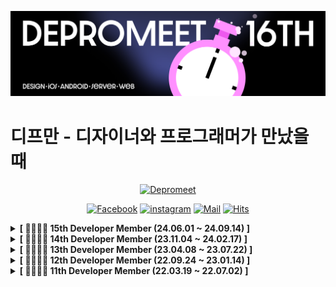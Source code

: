 ![github_banner](https://github.com/depromeet/.github/blob/master/images/depromeet-16th.png)

# 디프만 - 디자이너와 프로그래머가 만났을 때

<div align=center>

[![Depromeet](https://img.shields.io/badge/depromeet-deprommet-blue)](https://depromeet.com)

[![Facebook](https://img.shields.io/badge/facebook-1877f2?style=flat-square&logo=facebook&logoColor=white&link=https://www.facebook.com/deprommeet/)](https://www.facebook.com/depromeet)
[![instagram](https://img.shields.io/badge/instagram-E4405F?style=flat-square&logo=Instagram&logoColor=white&link=https://www.instagram.com/deprommeet/)](https://www.instagram.com/depromeet)
[![Mail](https://img.shields.io/badge/Gmail-d14836?style=flat-square&logo=Gmail&logoColor=white&link=mailto:depromeet@gmail.com)](mailto:depromeet@gmail.com)
[![Hits](https://hits.seeyoufarm.com/api/count/incr/badge.svg?url=https://github.com/depromeet)](https://hits.seeyoufarm.com)

</div>

<!-- 15기 -->

<details>
  <summary><b>[ 👨‍👩‍👦‍👦 15th Developer Member (24.06.01 ~ 24.09.14) ]</b> </summary>
  <div markdown="1">

  <details>
  <summary>🧑🏻‍💻 Organizer (Developer) 👩🏻‍💻 </summary>
  <div class="organizer">

| ![김동호](https://avatars.githubusercontent.com/u/64088250?v=4) | ![김정인](https://avatars.githubusercontent.com/u/47661695?v=4) | ![유건희](https://avatars.githubusercontent.com/u/96224311?v=4) | ![유준상](https://avatars.githubusercontent.com/u/89122773?v=4) |
| :-------------------------------------------------------------: | :-------------------------------------------------------------: | :-------------------------------------------------------------: | :-------------------------------------------------------------: |
|             [김동호](https://github.com/kdomo)              |              [김정인](https://github.com/mywnajsldkf)               |             [유건희](https://github.com/YuGeonHui)              |               [유준상](https://github.com/YOOJS1205)                |
| ![허준영](https://avatars.githubusercontent.com/u/45158550?v=4) |
|             [허준영](https://github.com/hjy0951)             |

  </div>
  </details>

  <details>
  <summary>🍎 iOS Developer 🍎</summary>
  <div class="ios-developer">

| ![김경훈](https://avatars.githubusercontent.com/u/52434820?v=4) | ![김지연](https://avatars.githubusercontent.com/u/69784492?v=4) | ![이지희](https://avatars.githubusercontent.com/u/68178395?v=4) | ![조용인](https://avatars.githubusercontent.com/u/80234027?v=4) |
| :-------------------------------------------------------------: | :-------------------------------------------------------------: | :-------------------------------------------------------------: | :-------------------------------------------------------------: |
|            [김경훈](https://github.com/kimkyunghun3)            |             [김지연](https://github.com/ji-yeon224)             |              [이지희](https://github.com/Zoe0929)               |              [조용인](https://github.com/usa4060)               |

  </div>
  </details>

  <details>
  <summary>🤖 Android Developer 🤖</summary>
  <div class="android-developer">

| ![노균욱](https://avatars.githubusercontent.com/u/76191161?v=4) | ![박민주](https://avatars.githubusercontent.com/u/76741702?v=4) | ![윤성식](https://avatars.githubusercontent.com/u/83231344?v=4) | ![조관희](https://avatars.githubusercontent.com/u/90740783?v=4) |
| :-------------------------------------------------------------: | :-------------------------------------------------------------: | :-------------------------------------------------------------: | :-------------------------------------------------------------: |
|              [노균욱](https://github.com/BENDENG1)              |             [박민주](https://github.com/minju1459)              |              [윤성식](https://github.com/SsongSik)              |             [조관희](https://github.com/Jokwanhee)              |

  </div>
  </details>

  <details>
  <summary>🖥 Web Frontend Developer 🖥</summary>
  <div class="web-frontend-developer">

| ![권은빈](https://avatars.githubusercontent.com/u/65286685?v=4) | ![김도은](https://avatars.githubusercontent.com/u/112946860?v=4) | ![김성민](https://avatars.githubusercontent.com/u/86355699?v=4) | ![김현민](https://avatars.githubusercontent.com/u/90752841?v=4) |
| :-------------------------------------------------------------: | :--------------------------------------------------------------: | :-------------------------------------------------------------: | :-------------------------------------------------------------: |
|              [권은빈](https://github.com/eunbeann)              |             [김도은](https://github.com/Doeunnkimm)              |            [김성민](https://github.com/Collection50)            |              [김현민](https://github.com/wokbjso)               |
| ![김현우](https://avatars.githubusercontent.com/u/19422885?v=4) | ![박은식](https://avatars.githubusercontent.com/u/26402298?v=4)  | ![우정균](https://avatars.githubusercontent.com/u/73513965?v=4) | ![이동훈](https://avatars.githubusercontent.com/u/37871553?v=4) |
|            [김현우](https://github.com/klmhyeonwoo)             |             [박은식](https://github.com/qkrdmstlr3)              |               [우정균](https://github.com/woo-jk)               |             [이동훈](https://github.com/donghunee)              |
| ![이민희](https://avatars.githubusercontent.com/u/91667853?v=4) | ![이세민](https://avatars.githubusercontent.com/u/89172499?v=4)  | ![이정호](https://avatars.githubusercontent.com/u/92032081?v=4) | ![장종오](https://avatars.githubusercontent.com/u/65812122?v=4) |
|            [이민희](https://github.com/leeminhee119)            |             [이세민](https://github.com/semnil5202)              |            [이정호](https://github.com/LeeJeongHooo)            |             [장종오](https://github.com/Andrevile)              |
| ![정지영](https://avatars.githubusercontent.com/u/72294509?v=4) | ![주시현](https://avatars.githubusercontent.com/u/100525337?v=4) | ![황윤](https://avatars.githubusercontent.com/u/124887974?v=4)  |
|             [정지영](https://github.com/Jungjjeong)             |              [주시현](https://github.com/sean2337)               |              [황윤](https://github.com/summermong)              |

  </div>
  </details>

  <details>
  <summary>⌨️ Server Developer ⌨️</summary>
  <div class="Server-developer">

| ![권기준](https://avatars.githubusercontent.com/u/39583312?v=4) | ![김나현](https://avatars.githubusercontent.com/u/69833665?v=4)  | ![김세정](https://avatars.githubusercontent.com/u/64718002?v=4) | ![노관옥](https://avatars.githubusercontent.com/u/61671343?v=4)  |
| :-------------------------------------------------------------: | :--------------------------------------------------------------: | :-------------------------------------------------------------: | :--------------------------------------------------------------: |
|              [권기준](https://github.com/kkjsw17)               |              [김나현](https://github.com/nahyeon99)              |             [김세정](https://github.com/clean2001)              |               [노관옥](https://github.com/kwanok)                |
| ![박민성](https://avatars.githubusercontent.com/u/52368015?v=4) | ![박세준](https://avatars.githubusercontent.com/u/74056843?v=4)  | ![박윤찬](https://avatars.githubusercontent.com/u/75676309?v=4) | ![송민규](https://avatars.githubusercontent.com/u/100754581?v=4) |
|             [박민성](https://github.com/pminsung12)             |              [박세준](https://github.com/sejoon00)               |              [박윤찬](https://github.com/dbscks97)              |               [송민규](https://github.com/mikekks)               |
| ![신민철](https://avatars.githubusercontent.com/u/48898994?v=4) | ![신은지](https://avatars.githubusercontent.com/u/38103085?v=4)  | ![양원채](https://avatars.githubusercontent.com/u/79977182?v=4) | ![엽용현](https://avatars.githubusercontent.com/u/73725736?v=4)  |
|              [신민철](https://github.com/its-sky)               |              [신은지](https://github.com/EunjiShin)              |             [양원채](https://github.com/ywonchae1)              |          [엽용현](https://github.com/raymondanythings)           |
| ![이준영](https://avatars.githubusercontent.com/u/84059402?v=4) | ![이한음](https://avatars.githubusercontent.com/u/103233513?v=4) | ![정상벽](https://avatars.githubusercontent.com/u/64072741?v=4) | ![정준원](https://avatars.githubusercontent.com/u/67488973?v=4)  |
|           [이준영](https://github.com/lee-june-young)           |              [이한음](https://github.com/LeeHanEum)              |           [정상벽](https://github.com/JeongSangByuk)            |            [정준원](https://github.com/wjdwnsdnjs13)             |
| ![차윤범](https://avatars.githubusercontent.com/u/68099546?v=4) | ![홍성주](https://avatars.githubusercontent.com/u/96187152?v=4)  |
|             [차윤범](https://github.com/char-yb)             |              [홍성주](https://github.com/penrose15)              |

  </div>
  </details>
  </div>
</details>

<!-- 14기 -->

<details>
  <summary><b>[ 👨‍👩‍👦‍👦 14th Developer Member (23.11.04 ~ 24.02.17) ]</b> </summary>
  <div markdown="1">

  <details>
  <summary>🧑🏻‍💻 Organizer (Developer) 👩🏻‍💻 </summary>
  <div class="organizer">

| ![강지영](https://avatars.githubusercontent.com/u/62633444?v=4) | ![김윤호](https://avatars.githubusercontent.com/u/71386219?v=4) | ![변수미](https://avatars.githubusercontent.com/u/49177223?v=4) | ![이서현](https://avatars.githubusercontent.com/u/54030889?v=4) |
| :-------------------------------------------------------------: | :-------------------------------------------------------------: | :-------------------------------------------------------------: | :-------------------------------------------------------------: |
|              [강지영](https://github.com/99-zziy)               |             [김윤호](https://github.com/kimyouknow)             |             [변수미](https://github.com/sumi-0011)              |            [이서현](https://github.com/BlackBean99)             |
| ![이제준](https://avatars.githubusercontent.com/u/81547780?v=4) |
|             [이제준](https://github.com/LeeJejune)              |

  </div>
  </details>

  <details>
  <summary>🍎 iOS Developer 🍎</summary>
  <div class="ios-developer">

| ![김건우](https://avatars.githubusercontent.com/u/21079970?v=4) | ![김도현](https://avatars.githubusercontent.com/u/23008224?v=4) | ![마경미](https://avatars.githubusercontent.com/u/62610032?v=4) | ![유건희](https://avatars.githubusercontent.com/u/96224311?v=4) |
| :-------------------------------------------------------------: | :-------------------------------------------------------------: | :-------------------------------------------------------------: | :-------------------------------------------------------------: |
|             [김건우](https://github.com/rlarjsdn3)              |            [김도현](https://github.com/Do-hyun-Kim)             |              [마경미](https://github.com/akrudal)               |             [유건희](https://github.com/YuGeonHui)              |

  </div>
  </details>

  <details>
  <summary>🤖 Android Developer 🤖</summary>
  <div class="android-developer">

| ![김우남](https://avatars.githubusercontent.com/u/89737271?v=4) | ![신민서](https://avatars.githubusercontent.com/u/100370200?v=4) | ![이강민](https://avatars.githubusercontent.com/u/56147398?v=4) | ![김세연](https://avatars.githubusercontent.com/u/81468180?v=4) |
| :-------------------------------------------------------------: | :--------------------------------------------------------------: | :-------------------------------------------------------------: | :-------------------------------------------------------------: |
|               [김우남](https://github.com/unam98)               |                [신민서](https://github.com/Mnseo)                |             [이강민](https://github.com/kkk5474096)             |              [김세연](https://github.com/blueme0)               |

  </div>
  </details>

  <details>
  <summary>🖥 Web Frontend Developer 🖥</summary>
  <div class="web-frontend-developer">

| ![김도은](https://avatars.githubusercontent.com/u/112946860?v=4) | ![김현우](https://avatars.githubusercontent.com/u/19422885?v=4) | ![류홍석](https://avatars.githubusercontent.com/u/34956359?v=4)  | ![손준호](https://avatars.githubusercontent.com/u/67476544?v=4) |
| :--------------------------------------------------------------: | :-------------------------------------------------------------: | :--------------------------------------------------------------: | :-------------------------------------------------------------: | -------------------------------------------------------------- |
|             [김도은](https://github.com/Doeunnkimm)              |            [김현우](https://github.com/klmhyeonwoo)             |               [류홍석](https://github.com/deepbig)               |              [손준호](https://github.com/JUNOSHON)              |
| ![신민경](https://avatars.githubusercontent.com/u/80238096?v=4)  | ![안동민](https://avatars.githubusercontent.com/u/68339352?v=4) | ![오예린](https://avatars.githubusercontent.com/u/110076475?v=4) | ![유은지](https://avatars.githubusercontent.com/u/27201591?v=4) |
|             [신민경](https://github.com/minkyung00)              |              [안동민](https://github.com/wade3420)              |              [오예린](https://github.com/YelynnOh)               |              [유은지](https://github.com/y00eunji)              |
| ![유준상](https://avatars.githubusercontent.com/u/89122773?v=4)  | ![이상조](https://avatars.githubusercontent.com/u/82137004?v=4) | ![이채민](https://avatars.githubusercontent.com/u/66225688?v=4)  | ![이현재](https://avatars.githubusercontent.com/u/71202076?v=4) | [정우병](https://avatars.githubusercontent.com/u/50283326?v=4) |
|              [유준상](https://github.com/YOOJS1205)              |              [이상조](https://github.com/sjoleee)               |              [이채민](https://github.com/Chaemin-L)              |               [이현재](https://github.com/2-NOW)                | [정우병](https://github.com/wooBottle)                         |
| ![정지영](https://avatars.githubusercontent.com/u/72294509?v=4)  | ![허준영](https://avatars.githubusercontent.com/u/45158550?v=4) |
|             [정지영](https://github.com/Jungjjeong)              |              [허준영](https://github.com/hjy0951)               |

  </div>
  </details>

  <details>
  <summary>⌨️ Server Developer ⌨️</summary>
  <div class="Server-developer">

| ![강성민](https://avatars.githubusercontent.com/u/91249216?v=4) | ![권순찬](https://avatars.githubusercontent.com/u/49567744?v=4) | ![권우석](https://avatars.githubusercontent.com/u/62459196?v=4)  | ![김동호](https://avatars.githubusercontent.com/u/64088250?v=4) |
| :-------------------------------------------------------------: | :-------------------------------------------------------------: | :--------------------------------------------------------------: | :-------------------------------------------------------------: |
|              [강성민](https://github.com/ddingmin)              |              [권순찬](https://github.com/Kwon770)               |               [권우석](https://github.com/egg528)                |               [김동호](https://github.com/kdomo)                |
| ![김정인](https://avatars.githubusercontent.com/u/47661695?v=4) | ![김훈섭](https://avatars.githubusercontent.com/u/70641477?v=4) | ![최필환](https://avatars.githubusercontent.com/u/112103038?v=4) | ![송영민](https://avatars.githubusercontent.com/u/67673493?v=4) |
|            [김정인](https://github.com/mywnajsldkf)             |             [김훈섭](https://github.com/khsrla9806)             |             [최필환](https://github.com/thisishwan2)             |              [송영민](https://github.com/cchuyong)              |
| ![안재현](https://avatars.githubusercontent.com/u/91878695?v=4) | ![유희수](https://avatars.githubusercontent.com/u/76957700?v=4) |  ![윤영](https://avatars.githubusercontent.com/u/17813930?v=4)   | ![이준영](https://avatars.githubusercontent.com/u/62425964?v=4) |
|              [안재현](https://github.com/uwoobeat)              |              [유희수](https://github.com/Ryuhyis)               |             [윤영](https://github.com/yunyoung1819)              |               [이준영](https://github.com/devxb)                |
| ![이진호](https://avatars.githubusercontent.com/u/71186266?v=4) | ![임지수](https://avatars.githubusercontent.com/u/69844138?v=4) | ![차윤범](https://avatars.githubusercontent.com/u/68099546?v=4)  | ![최동근](https://avatars.githubusercontent.com/u/96874318?v=4) |
|             [이진호](https://github.com/binary-ho)              |             [임지수](https://github.com/Ji-soo708)              |             [차윤범](https://github.com/uiurihappy)              |            [최동근](https://github.com/choidongkuen)            |
| ![한만혁](https://avatars.githubusercontent.com/u/11765448?v=4) | ![허강준](https://avatars.githubusercontent.com/u/57219160?v=4) |
|              [한만혁](https://github.com/ManHyuk)               |              [허강준](https://github.com/highjune)              |

  </div>
  </details>
  </div>
</details>

<!-- 13기 -->

<details>
  <summary><b>[ 👨‍👩‍👦‍👦 13th Developer Member (23.04.08 ~ 23.07.22) ]</b> </summary>
  <div markdown="1">

  <details>
  <summary>🧑🏻‍💻 Organizer (Developer) 👩🏻‍💻 </summary>
  <div class="organizer">

| ![Dongkyuuuu](https://avatars.githubusercontent.com/u/16554536?v=4) | ![kneeee188](https://avatars.githubusercontent.com/u/97342888?v=4) | ![ding-co](https://avatars.githubusercontent.com/u/80014673?v=4) |   ![hyesungoh](https://avatars.githubusercontent.com/u/26461307?v=4)    |
| :-----------------------------------------------------------------: | :----------------------------------------------------------------: | :--------------------------------------------------------------: | :---------------------------------------------------------------------: |
|               [김동규](https://github.com/Dongkyuuuu)               |               [김문규](https://github.com/kneeee188)               |               [김민수](https://github.com/ding-co)               |                 [오혜성](https://github.com/hyesungoh)                  |
|  ![stae1102](https://avatars.githubusercontent.com/u/83271772?v=4)  | ![eunddodi](https://avatars.githubusercontent.com/u/87167786?v=4)  |  ![ImNM](https://avatars.githubusercontent.com/u/13329304?v=4)   | ![sensecodevalue](https://avatars.githubusercontent.com/u/59507527?v=4) |
|                [이성태](https://github.com/stae1102)                |               [이은지](https://github.com/eunddodi)                |                [이찬진](https://github.com/ImNM)                 |               [정대윤](https://github.com/sensecodevalue)               |
| ![joseph704](https://avatars.githubusercontent.com/u/35060252?v=4)  |
|               [차요셉](https://github.com/joseph704)                |

  </div>
  </details>

  <details>
  <summary>🍎 iOS Developer 🍎</summary>
  <div class="ios-developer">

| ![derrickkim0109](https://avatars.githubusercontent.com/u/59466342?v=4) | ![sunny-maeng](https://avatars.githubusercontent.com/u/107384230?v=4) | ![joongkyu-park](https://avatars.githubusercontent.com/u/60916423?v=4) | ![parkhj0423](https://avatars.githubusercontent.com/u/50567986?v=4) |
| :---------------------------------------------------------------------: | :-------------------------------------------------------------------: | :--------------------------------------------------------------------: | :-----------------------------------------------------------------: |
|               [김태현](https://github.com/derrickkim0109)               |               [맹선아](https://github.com/sunny-maeng)                |               [박중규](https://github.com/joongkyu-park)               |               [박현우](https://github.com/parkhj0423)               |
|  ![mooyoung2309](https://avatars.githubusercontent.com/u/77970826?v=4)  |
|                [송영모](https://github.com/mooyoung2309)                |

  </div>
  </details>

  <details>
  <summary>🤖 Android Developer 🤖</summary>
  <div class="android-developer">

| ![yjyoon-dev](https://avatars.githubusercontent.com/u/72238126?v=4) | ![junjange](https://avatars.githubusercontent.com/u/69571848?v=4?v=4&h=250&w=250&fit=cover&maxage=7d) | ![ieeh1016](https://avatars.githubusercontent.com/u/65186857?v=4) |
| :-----------------------------------------------------------------: | :---------------------------------------------------------------------------------------------------: | :---------------------------------------------------------------: |
|               [윤여준](https://github.com/yjyoon-dev)               |                                 [조준장](https://github.com/junjange)                                 |               [현영우](https://github.com/ieeh1016)               |

  </div>
  </details>

<details>
  <summary>🖥 Web Frontend Developer 🖥</summary>
  <div class="web-frontend-developer">

|  ![99-zziy](https://images.weserv.nl/?url=https://avatars.githubusercontent.com/u/62633444?v=4?v=4&h=250&w=250&fit=cover&maxage=7d)   |  ![oyeon-kwon](https://images.weserv.nl/?url=https://avatars.githubusercontent.com/u/61301574?v=4?v=4&h=250&w=250&fit=cover&maxage=7d)  |  ![svk5496](https://images.weserv.nl/?url=https://avatars.githubusercontent.com/u/54943533?v=4?v=4&h=250&w=250&fit=cover&maxage=7d)  | ![kimyouknow](https://images.weserv.nl/?url=https://avatars.githubusercontent.com/u/71386219?v=4?v=4&h=250&w=250&fit=cover&maxage=7d) |
| :-----------------------------------------------------------------------------------------------------------------------------------: | :-------------------------------------------------------------------------------------------------------------------------------------: | :----------------------------------------------------------------------------------------------------------------------------------: | :-----------------------------------------------------------------------------------------------------------------------------------: |
|                                                 [강지영](https://github.com/99-zziy)                                                  |                                                 [권오연](https://github.com/oyeon-kwon)                                                 |                                                 [김성호](https://github.com/svk5496)                                                 |                                                [김윤호](https://github.com/kimyouknow)                                                |
| ![Na-hyunwoo](https://images.weserv.nl/?url=https://avatars.githubusercontent.com/u/22545843?v=4?v=4&h=250&w=250&fit=cover&maxage=7d) | ![hyehyeonmoon](https://images.weserv.nl/?url=https://avatars.githubusercontent.com/u/55529617?v=4?v=4&h=250&w=250&fit=cover&maxage=7d) | ![sangbooom](https://images.weserv.nl/?url=https://avatars.githubusercontent.com/u/43921054?v=4?v=4&h=250&w=250&fit=cover&maxage=7d) | ![harseille](https://images.weserv.nl/?url=https://avatars.githubusercontent.com/u/85827017?v=4?v=4&h=250&w=250&fit=cover&maxage=7d)  |
|                                                [나현우](https://github.com/Na-hyunwoo)                                                |                                                [문혜현](https://github.com/hyehyeonmoon)                                                |                                                [박상범](https://github.com/sangbooom)                                                |                                                [박준하](https://github.com/harseille)                                                 |
| ![sumi-0011](https://images.weserv.nl/?url=https://avatars.githubusercontent.com/u/49177223?v=4?v=4&h=250&w=250&fit=cover&maxage=7d)  |  ![minkyung00](https://images.weserv.nl/?url=https://avatars.githubusercontent.com/u/80238096?v=4?v=4&h=250&w=250&fit=cover&maxage=7d)  | ![Jay-WKJun](https://images.weserv.nl/?url=https://avatars.githubusercontent.com/u/40374023?v=4?v=4&h=250&w=250&fit=cover&maxage=7d) |   ![WooWan](https://images.weserv.nl/?url=https://avatars.githubusercontent.com/u/47740690?v=4?v=4&h=250&w=250&fit=cover&maxage=7d)   |
|                                                [변수미](https://github.com/sumi-0011)                                                 |                                                 [신민경](https://github.com/minkyung00)                                                 |                                                [우경준](https://github.com/Jay-WKJun)                                                |                                                  [우창완](https://github.com/WooWan)                                                  |
|  ![highjoon](https://images.weserv.nl/?url=https://avatars.githubusercontent.com/u/63948484?v=4?v=4&h=250&w=250&fit=cover&maxage=7d)  |   ![darae07](https://images.weserv.nl/?url=https://avatars.githubusercontent.com/u/61297852?v=4?v=4&h=250&w=250&fit=cover&maxage=7d)    |  ![sjoleee](https://images.weserv.nl/?url=https://avatars.githubusercontent.com/u/82137004?v=4?v=4&h=250&w=250&fit=cover&maxage=7d)  |  ![SINHOLEE](https://images.weserv.nl/?url=https://avatars.githubusercontent.com/u/52685524?v=4?v=4&h=250&w=250&fit=cover&maxage=7d)  |
|                                                 [윤상준](https://github.com/highjoon)                                                 |                                                  [이다래](https://github.com/darae07)                                                   |                                                 [이상조](https://github.com/sjoleee)                                                 |                                                 [이신호](https://github.com/SINHOLEE)                                                 |
|   ![seonjl](https://images.weserv.nl/?url=https://avatars.githubusercontent.com/u/79953344?v=4?v=4&h=250&w=250&fit=cover&maxage=7d)   |    ![iyu88](https://images.weserv.nl/?url=https://avatars.githubusercontent.com/u/31645195?v=4?v=4&h=250&w=250&fit=cover&maxage=7d)     |                                                                                                                                      |                                                                                                                                       |
|                                                  [이진선](https://github.com/seonjl)                                                  |                                                   [이현빈](https://github.com/iyu88)                                                    |                                                                                                                                      |                                                                                                                                       |

  </div>
  </details>

  <details>
  <summary>⌨️ Server Developer ⌨️</summary>
  <div class="Server-developer">

| ![likelasttime](https://avatars.githubusercontent.com/u/46569105?v=4) |   ![semi-cloud](https://avatars.githubusercontent.com/u/71436576?v=4)   |   ![Gyuchool](https://avatars.githubusercontent.com/u/60054318?v=4)   | ![PracticeEveryday](https://avatars.githubusercontent.com/u/97580759?v=4) |
| :-------------------------------------------------------------------: | :---------------------------------------------------------------------: | :-------------------------------------------------------------------: | :-----------------------------------------------------------------------: |
|               [강민정](https://github.com/likelasttime)               |                 [강세미](https://github.com/semi-cloud)                 |                 [김규철](https://github.com/Gyuchool)                 |               [김동현](https://github.com/PracticeEveryday)               |
|    ![kdomo](https://avatars.githubusercontent.com/u/64088250?v=4)     |   ![sanbonai06](https://avatars.githubusercontent.com/u/59060780?v=4)   |  ![kimchowon](https://avatars.githubusercontent.com/u/52793122?v=4)   |      ![gunh0](https://avatars.githubusercontent.com/u/41619898?v=4)       |
|                  [김동호](https://github.com/kdomo)                   |                 [김민준](https://github.com/sanbonai06)                 |                [김초원](https://github.com/kimchowon)                 |                    [박건호](https://github.com/gunh0)                     |
| ![ParkJungYoon](https://avatars.githubusercontent.com/u/97580782?v=4) |   ![parkje0927](https://avatars.githubusercontent.com/u/59729616?v=4)   |  ![siyeonSon](https://avatars.githubusercontent.com/u/87802191?v=4)   |  ![Sim-mi-gyeong](https://avatars.githubusercontent.com/u/80315847?v=4)   |
|               [박정윤](https://github.com/ParkJungYoon)               |                 [박정현](https://github.com/parkje0927)                 |                [손시연](https://github.com/siyeonSon)                 |                [심미경](https://github.com/Sim-mi-gyeong)                 |
|   ![dkswnkk](https://avatars.githubusercontent.com/u/74492426?v=4)    |    ![dojinyou](https://avatars.githubusercontent.com/u/61923768?v=4)    | ![yunyoung1819](https://avatars.githubusercontent.com/u/17813930?v=4) |   ![BlackBean99](https://avatars.githubusercontent.com/u/54030889?v=4)    |
|                 [안주형](https://github.com/dkswnkk)                  |                  [유도진](https://github.com/dojinyou)                  |                [윤영](https://github.com/yunyoung1819)                |                 [이서현](https://github.com/BlackBean99)                  |
| ![ssssujini99](https://avatars.githubusercontent.com/u/71487608?v=4)  | ![soochangoforit](https://avatars.githubusercontent.com/u/91618389?v=4) |  ![LeeJejune](https://avatars.githubusercontent.com/u/81547780?v=4)   |      ![devxb](https://avatars.githubusercontent.com/u/62425964?v=4)       |
|               [이수진](https://github.com/ssssujini99)                |               [이수찬](https://github.com/soochangoforit)               |                [이제준](https://github.com/LeeJejune)                 |                    [이준영](https://github.com/devxb)                     |
|    ![jjddhh](https://avatars.githubusercontent.com/u/92728780?v=4)    |   ![JangDaljin](https://avatars.githubusercontent.com/u/45301224?v=4)   | ![seonghun-dev](https://avatars.githubusercontent.com/u/80201773?v=4) |
|                  [장동호](https://github.com/jjddhh)                  |                 [장원진](https://github.com/JangDaljin)                 |               [정성훈](https://github.com/seonghun-dev)               |

  </div>
  </details>
  </div>
</details>

<!-- 12기 -->

<details>
  <summary><b>[ 👨‍👩‍👦‍👦 12th Developer Member (22.09.24 ~ 23.01.14) ]</b> </summary>
  <div markdown="1">

  <details>
  <summary>🧑🏻‍💻 Organizer (Developer) 👩🏻‍💻 </summary>
  <div class="organizer">

| ![DongGeon0908](https://avatars.githubusercontent.com/u/50691225?v=4) |    ![minsoozz](https://avatars.githubusercontent.com/u/52095945?v=4)    | ![hyesungoh](https://avatars.githubusercontent.com/u/26461307?v=4) | ![yunyoung1819](https://avatars.githubusercontent.com/u/17813930?v=4) |
| :-------------------------------------------------------------------: | :---------------------------------------------------------------------: | :----------------------------------------------------------------: | :-------------------------------------------------------------------: |
|               [김동건](https://github.com/DongGeon0908)               |                  [김민수](https://github.com/minsoozz)                  |               [오혜성](https://github.com/hyesungoh)               |                [윤영](https://github.com/yunyoung1819)                |
| ![SeongYongLee](https://avatars.githubusercontent.com/u/43922311?v=4) | ![sensecodevalue](https://avatars.githubusercontent.com/u/59507527?v=4) |                                                                    |                                                                       |
|               [이성용](https://github.com/SeongYongLee)               |               [정대윤](https://github.com/sensecodevalue)               |                                                                    |                                                                       |

  </div>
  </details>

  <details>
  <summary>🍎 iOS Developer 🍎</summary>
  <div class="ios-developer">

| ![keeplo](https://avatars.githubusercontent.com/u/24707229?v=4) | ![kipsong133](https://avatars.githubusercontent.com/u/65879950?v=4) | ![sustainable-git](https://avatars.githubusercontent.com/u/81242125?v=4) | ![joseph704](https://avatars.githubusercontent.com/u/35060252?v=4) |
| :-------------------------------------------------------------: | :-----------------------------------------------------------------: | :----------------------------------------------------------------------: | :----------------------------------------------------------------: |
|               [김용우](https://github.com/keeplo)               |               [김우성](https://github.com/kipsong133)               |               [신재웅](https://github.com/sustainable-git)               |               [차요셉](https://github.com/joseph704)               |

  </div>
  </details>

  <details>
  <summary>🤖 Android Developer 🤖</summary>
  <div class="android-developer">

| ![juhwankim-dev](https://images.weserv.nl/?url=https://avatars.githubusercontent.com/u/76620764?v=4?&h=250&w=250&fit=cover&maxage=7d) |   ![sdu07024](https://images.weserv.nl/?url=https://avatars.githubusercontent.com/u/68214704?v=4?v=4&h=250&w=250&fit=cover&maxage=7d)    | ![leeyjwinter](https://images.weserv.nl/?url=https://avatars.githubusercontent.com/u/86416273?v=4?v=4&h=250&w=250&fit=cover&maxage=7d) | ![junhaesung](https://images.weserv.nl/?url=https://avatars.githubusercontent.com/u/4813025?v=4?v=4&h=250&w=250&fit=cover&maxage=7d) |
| :-----------------------------------------------------------------------------------------------------------------------------------: | :--------------------------------------------------------------------------------------------------------------------------------------: | :------------------------------------------------------------------------------------------------------------------------------------: | :----------------------------------------------------------------------------------------------------------------------------------: |
|                                              [김주환](https://github.com/juhwankim-dev)                                               |                                                  [김혜인](https://github.com/sdu07024)                                                   |                                                [이영준](https://github.com/leeyjwinter)                                                |                                               [전해성](https://github.com/junhaesung)                                                |
|  ![junjange](https://images.weserv.nl/?url=https://avatars.githubusercontent.com/u/69571848?v=4?v=4&h=250&w=250&fit=cover&maxage=7d)  | ![hyunjung-choi](https://images.weserv.nl/?url=https://avatars.githubusercontent.com/u/69616347?v=4?v=4&h=250&w=250&fit=cover&maxage=7d) | ![Gyuil-Hwnag](https://images.weserv.nl/?url=https://avatars.githubusercontent.com/u/84956038?v=4?v=4&h=250&w=250&fit=cover&maxage=7d) |                                                                                                                                      |
|                                                 [조준장](https://github.com/junjange)                                                 |                                                [최현정](https://github.com/hyunjung-choi)                                                |                                                [황규일](https://github.com/Gyuil-Hwnag)                                                |                                                                                                                                      |

  </div>
  </details>

  <details>
  <summary>🖥 Web Frontend Developer 🖥</summary>
  <div class="web-frontend-developer">

|  ![lineGu](https://images.weserv.nl/?url=https://avatars.githubusercontent.com/u/69349293?v=4?v=4&h=250&w=250&fit=cover&maxage=7d)   |   ![kooku0](https://images.weserv.nl/?url=https://avatars.githubusercontent.com/u/32628358?v=4?v=4&h=250&w=250&fit=cover&maxage=7d)   | ![KimGaeun0806](https://images.weserv.nl/?url=https://avatars.githubusercontent.com/u/80266418?v=4?v=4&h=250&w=250&fit=cover&maxage=7d)  | ![Dongkyuuuu](https://images.weserv.nl/?url=https://avatars.githubusercontent.com/u/16554536?v=4?v=4&h=250&w=250&fit=cover&maxage=7d)  |
| :----------------------------------------------------------------------------------------------------------------------------------: | :-----------------------------------------------------------------------------------------------------------------------------------: | :--------------------------------------------------------------------------------------------------------------------------------------: | :------------------------------------------------------------------------------------------------------------------------------------: |
|                                                 [강현구](https://github.com/lineGu)                                                  |                                                  [구민규](https://github.com/kooku0)                                                  |                                                [김가은](https://github.com/KimGaeun0806)                                                 |                                                [김동규](https://github.com/Dongkyuuuu)                                                 |
|  ![ding-co](https://images.weserv.nl/?url=https://avatars.githubusercontent.com/u/80014673?v=4?v=4&h=250&w=250&fit=cover&maxage=7d)  |  ![chaaerim](https://images.weserv.nl/?url=https://avatars.githubusercontent.com/u/89721027?v=4?v=4&h=250&w=250&fit=cover&maxage=7d)  |   ![kimhn0605](https://images.weserv.nl/?url=https://avatars.githubusercontent.com/u/77706631?v=4?v=4&h=250&w=250&fit=cover&maxage=7d)   | ![hansol-FE](https://images.weserv.nl/?url=https://avatars.githubusercontent.com/u/102743902?v=4?v=4&h=250&w=250&fit=cover&maxage=7d)  |
|                                                 [김민수](https://github.com/ding-co)                                                 |                                                 [김채림](https://github.com/chaaerim)                                                 |                                                  [김해나](https://github.com/kimhn0605)                                                  |                                                 [박한솔](https://github.com/hansol-FE)                                                 |
| ![dengoyoon](https://images.weserv.nl/?url=https://avatars.githubusercontent.com/u/47452547?v=4?v=4&h=250&w=250&fit=cover&maxage=7d) | ![doyoonear](https://images.weserv.nl/?url=https://avatars.githubusercontent.com/u/46391618?v=4?v=4&h=250&w=250&fit=cover&maxage=7d)  |    ![L2HYUNN](https://images.weserv.nl/?url=https://avatars.githubusercontent.com/u/79739512?v=4?v=4&h=250&w=250&fit=cover&maxage=7d)    | ![morethanmin](https://images.weserv.nl/?url=https://avatars.githubusercontent.com/u/72514247?v=4?v=4&h=250&w=250&fit=cover&maxage=7d) |
|                                                [윤두현](https://github.com/dengoyoon)                                                |                                                [이도윤](https://github.com/doyoonear)                                                 |                                                   [이동현](https://github.com/L2HYUNN)                                                   |                                                [이상민](https://github.com/morethanmin)                                                |
| ![eunddodi](https://images.weserv.nl/?url=https://avatars.githubusercontent.com/u/87167786?v=4?v=4&h=250&w=250&fit=cover&maxage=7d)  | ![wonjin-dev](https://images.weserv.nl/?url=https://avatars.githubusercontent.com/u/82315118?v=4?v=4&h=250&w=250&fit=cover&maxage=7d) | ![sebastianrcnt](https://images.weserv.nl/?url=https://avatars.githubusercontent.com/u/42387219?v=4?v=4&h=250&w=250&fit=cover&maxage=7d) |   ![minsgy](https://images.weserv.nl/?url=https://avatars.githubusercontent.com/u/60251579?v=4?v=4&h=250&w=250&fit=cover&maxage=7d)    |
|                                                [이은지](https://github.com/eunddodi)                                                 |                                                [장원진](https://github.com/wonjin-dev)                                                |                                                [정시원](https://github.com/sebastianrcnt)                                                |                                                  [최민석](https://github.com/minsgy)                                                   |
|  ![numeru](https://images.weserv.nl/?url=https://avatars.githubusercontent.com/u/68256639?v=4?v=4&h=250&w=250&fit=cover&maxage=7d)   | ![hwangyena](https://images.weserv.nl/?url=https://avatars.githubusercontent.com/u/70925962?v=4?v=4&h=250&w=250&fit=cover&maxage=7d)  |                                                                                                                                          |                                                                                                                                        |
|                                                 [최영광](https://github.com/numeru)                                                  |                                                [황예나](https://github.com/hwangyena)                                                 |                                                                                                                                          |                                                                                                                                        |

  </div>
  </details>

  <details>
  <summary>⌨️ Server Developer ⌨️</summary>
  <div class="Server-developer">

|   ![Yaminyam](https://images.weserv.nl/?url=https://avatars.githubusercontent.com/u/31057849?v=4?v=4&h=250&w=250&fit=cover&maxage=7d)   |  ![Kneeee188](https://images.weserv.nl/?url=https://avatars.githubusercontent.com/u/97342888?v=4?v=4&h=250&w=250&fit=cover&maxage=7d)  |     ![cmg1411](https://images.weserv.nl/?url=https://avatars.githubusercontent.com/u/57589937?v=4?v=4&h=250&w=250&fit=cover&maxage=7d)     |  ![SieunKiim](https://images.weserv.nl/?url=https://avatars.githubusercontent.com/u/39111133?v=4?v=4&h=250&w=250&fit=cover&maxage=7d)   |
| :-------------------------------------------------------------------------------------------------------------------------------------: | :------------------------------------------------------------------------------------------------------------------------------------: | :----------------------------------------------------------------------------------------------------------------------------------------: | :-------------------------------------------------------------------------------------------------------------------------------------: |
|                                                  [강시온](https://github.com/Yaminyam)                                                  |                                                 [김문규](https://github.com/Kneeee188)                                                 |                                                    [김민걸](https://github.com/cmg1411)                                                    |                                                 [김시은](https://github.com/SieunKiim)                                                  |
|   ![KJH-Sun](https://images.weserv.nl/?url=https://avatars.githubusercontent.com/u/64529208?v=4?v=4&h=250&w=250&fit=cover&maxage=7d)    | ![south-daria](https://images.weserv.nl/?url=https://avatars.githubusercontent.com/u/69445946?v=4?v=4&h=250&w=250&fit=cover&maxage=7d) |  ![suchanmyoung](https://images.weserv.nl/?url=https://avatars.githubusercontent.com/u/87016418?v=4?v=4&h=250&w=250&fit=cover&maxage=7d)   |   ![mybloom](https://images.weserv.nl/?url=https://avatars.githubusercontent.com/u/55780251?v=4?v=4&h=250&w=250&fit=cover&maxage=7d)    |
|                                                  [김주현](https://github.com/KJH-Sun)                                                   |                                                [남정윤](https://github.com/south-daria)                                                |                                                 [명수찬](https://github.com/suchanmyoung)                                                  |                                                  [배정은](https://github.com/mybloom)                                                   |
|   ![sa46lll](https://images.weserv.nl/?url=https://avatars.githubusercontent.com/u/62706048?v=4?v=4&h=250&w=250&fit=cover&maxage=7d)    |  ![seovalue](https://images.weserv.nl/?url=https://avatars.githubusercontent.com/u/48412963?v=4?v=4&h=250&w=250&fit=cover&maxage=7d)   |   ![be-student](https://images.weserv.nl/?url=https://avatars.githubusercontent.com/u/80899085?v=4?v=4&h=250&w=250&fit=cover&maxage=7d)    |   ![Ryuhyis](https://images.weserv.nl/?url=https://avatars.githubusercontent.com/u/76957700?v=4?v=4&h=250&w=250&fit=cover&maxage=7d)    |
|                                                  [서명현](https://github.com/sa46lll)                                                   |                                                 [서민정](https://github.com/seovalue)                                                  |                                                  [송은우](https://github.com/be-student)                                                   |                                                  [유희수](https://github.com/Ryuhyis)                                                   |
| ![leeseojune53](https://images.weserv.nl/?url=https://avatars.githubusercontent.com/u/61784568?v=4?v=4&h=250&w=250&fit=cover&maxage=7d) |  ![stae1102](https://images.weserv.nl/?url=https://avatars.githubusercontent.com/u/83271772?v=4?v=4&h=250&w=250&fit=cover&maxage=7d)   |      ![yeonx](https://images.weserv.nl/?url=https://avatars.githubusercontent.com/u/71878202?v=4?v=4&h=250&w=250&fit=cover&maxage=7d)      |  ![LeeJejune](https://images.weserv.nl/?url=https://avatars.githubusercontent.com/u/81547780?v=4?v=4&h=250&w=250&fit=cover&maxage=7d)   |
|                                                [이서준](https://github.com/leeseojune53)                                                |                                                 [이성태](https://github.com/stae1102)                                                  |                                                     [이연희](https://github.com/yeonx)                                                     |                                                 [이제준](https://github.com/LeeJejune)                                                  |
|     ![ImNM](https://images.weserv.nl/?url=https://avatars.githubusercontent.com/u/13329304?v=4?v=4&h=250&w=250&fit=cover&maxage=7d)     |   ![gojung](https://images.weserv.nl/?url=https://avatars.githubusercontent.com/u/45715824?v=4?v=4&h=250&w=250&fit=cover&maxage=7d)    |  ![seonghun-dev](https://images.weserv.nl/?url=https://avatars.githubusercontent.com/u/80201773?v=4?v=4&h=250&w=250&fit=cover&maxage=7d)   | ![sungmin69355](https://images.weserv.nl/?url=https://avatars.githubusercontent.com/u/19837507?v=4?v=4&h=250&w=250&fit=cover&maxage=7d) |
|                                                    [이찬진](https://github.com/ImNM)                                                    |                                                  [정구아](https://github.com/gojung)                                                   |                                                 [정성훈](https://github.com/seonghun-dev)                                                  |                                                [조성민](https://github.com/sungmin69355)                                                |
| ![wooyounggggg](https://images.weserv.nl/?url=https://avatars.githubusercontent.com/u/19742896?v=4?v=4&h=250&w=250&fit=cover&maxage=7d) |  ![saint6839](https://images.weserv.nl/?url=https://avatars.githubusercontent.com/u/78407939?v=4?v=4&h=250&w=250&fit=cover&maxage=7d)  | ![choiyoungkwon12](https://images.weserv.nl/?url=https://avatars.githubusercontent.com/u/47075043?v=4?v=4&h=250&w=250&fit=cover&maxage=7d) |   ![hocaron](https://images.weserv.nl/?url=https://avatars.githubusercontent.com/u/66551410?v=4?v=4&h=250&w=250&fit=cover&maxage=7d)    |
|                                                [지우영](https://github.com/wooyounggggg)                                                |                                                 [채상엽](https://github.com/saint6839)                                                 |                                                [최영권](https://github.com/choiyoungkwon12)                                                |                                                  [호선우](https://github.com/hocaron)                                                   |

  </div>
  </details>
  </div>
</details>

<!-- 11기 -->

<details>
  <summary><b>[ 👨‍👩‍👦‍👦 11th Developer Member (22.03.19 ~ 22.07.02) ]</b> </summary>
  <div markdown="1">

  <details>
  <summary>🧑🏻‍💻 Organizer (Developer) 👩🏻‍💻 </summary>
  <div class="organizer">

| ![devsungmin](https://images.weserv.nl/?url=https://avatars.githubusercontent.com/u/37958836?v=4&h=250&w=250&fit=cover&mask=circle&maxage=7d) | ![hy57in](https://images.weserv.nl/?url=https://avatars.githubusercontent.com/u/60775453?v=4"?v=4&h=250&w=250&fit=cover&mask=circle&maxage=7d) | ![jonghopark95](https://images.weserv.nl/?url=https://avatars.githubusercontent.com/u/19240202?v=4"?v=4&h=250&w=250&fit=cover&mask=circle&maxage=7d) | ![SDB016](https://images.weserv.nl/?url=https://avatars.githubusercontent.com/u/59786670?v=4"?v=4&h=250&w=250&fit=cover&mask=circle&maxage=7d) |
| :-------------------------------------------------------------------------------------------------------------------------------------------: | :--------------------------------------------------------------------------------------------------------------------------------------------: | :--------------------------------------------------------------------------------------------------------------------------------------------------: | :--------------------------------------------------------------------------------------------------------------------------------------------: |
|                                                    [김성민](https://github.com/devsungmin)                                                    |                                                      [김효진](https://github.com/hy57in)                                                       |                                                      [박종호](https://github.com/jonghopark95)                                                       |                                                      [신동빈](https://github.com/SDB016)                                                       |

  </div>
  </details>

  <details>
  <summary>🍎 iOS Developer 🍎</summary>
  <div class="ios-developer">

| ![devMinseok](https://images.weserv.nl/?url=https://avatars.githubusercontent.com/u/51021614?v=4?v=4&h=250&w=250&fit=cover&mask=circle&maxage=7d) | ![RokwonK](https://images.weserv.nl/?url=https://avatars.githubusercontent.com/u/52196792?v=4?v=4&h=250&w=250&fit=cover&mask=circle&maxage=7d) | ![hakyung9712](https://images.weserv.nl/?url=https://avatars.githubusercontent.com/u/47092708?v=4?v=4&h=250&w=250&fit=cover&mask=circle&maxage=7d) | ![GREENOVER](https://images.weserv.nl/?url=https://avatars.githubusercontent.com/u/72292617?v=4?v=4&h=250&w=250&fit=cover&mask=circle&maxage=7d) | ![MoSonLee](https://images.weserv.nl/?url=https://avatars.githubusercontent.com/u/77050826?v=4?v=4&h=250&w=250&fit=cover&mask=circle&maxage=7d) |
| :-----------------------------------------------------------------------------------------------------------------------------------------------: | :--------------------------------------------------------------------------------------------------------------------------------------------: | :------------------------------------------------------------------------------------------------------------------------------------------------: | :----------------------------------------------------------------------------------------------------------------------------------------------: | :---------------------------------------------------------------------------------------------------------------------------------------------: |
|                                                      [강민석](https://github.com/devMinseok)                                                      |                                                      [김록원](https://github.com/RokwonK)                                                      |                                                      [송하경](https://github.com/hakyung9712)                                                      |                                                      [조찬우](https://github.com/GREENOVER)                                                      |                                                      [이승후](https://github.com/MoSonLee)                                                      |

  </div>
  </details>

  <details>
  <summary>🤖 Android Developer 🤖</summary>
  <div class="android-developer">

| ![dabinKim-0318](https://images.weserv.nl/?url=https://avatars.githubusercontent.com/u/84564695?v=4?v=4&h=250&w=250&fit=cover&mask=circle&maxage=7d) |   ![HyomK](https://images.weserv.nl/?url=https://avatars.githubusercontent.com/u/78139690?v=4?v=4&h=250&w=250&fit=cover&mask=circle&maxage=7d)    | ![wjdwns](https://images.weserv.nl/?url=https://avatars.githubusercontent.com/u/50354282?v=4?v=4&h=250&w=250&fit=cover&mask=circle&maxage=7d) | ![onemask](https://images.weserv.nl/?url=https://avatars.githubusercontent.com/u/27774564?v=4?v=4&h=250&w=250&fit=cover&mask=circle&maxage=7d) |
| :--------------------------------------------------------------------------------------------------------------------------------------------------: | :-----------------------------------------------------------------------------------------------------------------------------------------------: | :-------------------------------------------------------------------------------------------------------------------------------------------: | :--------------------------------------------------------------------------------------------------------------------------------------------: |
|                                                      [김다빈](https://github.com/dabinKim-0318)                                                      |                                                        [김효민](https://github.com/HyomK)                                                         |                                                      [박정준](https://github.com/wjdwns)                                                      |                                                      [김수연](https://github.com/onemask)                                                      |
|   ![sujin-kk](https://images.weserv.nl/?url=https://avatars.githubusercontent.com/u/85485290?v=4?v=4&h=250&w=250&fit=cover&mask=circle&maxage=7d)    | ![greedy0110](https://images.weserv.nl/?url=https://avatars.githubusercontent.com/u/16049092?v=4?v=4&h=250&w=250&fit=cover&mask=circle&maxage=7d) |
|                                                        [임수진](https://github.com/sujin-kk)                                                         |                                                      [신승민](https://github.com/greedy0110)                                                      |

  </div>
  </details>

  <details>
  <summary>🖥 Web Frontend Developer 🖥</summary>
  <div class="web-frontend-developer">

|   ![ddarkr](https://images.weserv.nl/?url=https://avatars.githubusercontent.com/u/6638675?v=4?v=4&h=250&w=250&fit=cover&mask=circle&maxage=7d)    |   ![mnxmnz](https://images.weserv.nl/?url=https://avatars.githubusercontent.com/u/48766355?v=4?v=4&h=250&w=250&fit=cover&mask=circle&maxage=7d)   |   ![hyesungoh](https://images.weserv.nl/?url=https://avatars.githubusercontent.com/u/26461307?v=4?v=4&h=250&w=250&fit=cover&mask=circle&maxage=7d)    | ![Tolluset](https://images.weserv.nl/?url=https://avatars.githubusercontent.com/u/50096419?v=4?v=4&h=250&w=250&fit=cover&mask=circle&maxage=7d)  |
| :-----------------------------------------------------------------------------------------------------------------------------------------------: | :-----------------------------------------------------------------------------------------------------------------------------------------------: | :---------------------------------------------------------------------------------------------------------------------------------------------------: | :----------------------------------------------------------------------------------------------------------------------------------------------: |
|                                                        [정도현](https://github.com/ddarkr)                                                        |                                                       [김민지](https://github.com/mnxmnz/)                                                        |                                                        [오혜성](https://github.com/hyesungoh)                                                         |                                                      [이병현](https://github.com/Tolluset)                                                       |
|  ![cyjo9603](https://images.weserv.nl/?url=https://avatars.githubusercontent.com/u/49899406?v=4?v=4&h=250&w=250&fit=cover&mask=circle&maxage=7d)  |  ![guymoon](https://images.weserv.nl/?url=https://avatars.githubusercontent.com/u/44131043?v=4?v=4&h=250&w=250&fit=cover&mask=circle&maxage=7d)   |   ![choipureum](https://images.weserv.nl/?url=https://avatars.githubusercontent.com/u/55127127?v=4?v=4&h=250&w=250&fit=cover&mask=circle&maxage=7d)   | ![syoung125](https://images.weserv.nl/?url=https://avatars.githubusercontent.com/u/39763891?v=4?v=4&h=250&w=250&fit=cover&mask=circle&maxage=7d) |
|                                                       [조찬영](https://github.com/cyjo9603)                                                       |                                                       [조기문](https://github.com/guymoon)                                                        |                                                        [최푸름](https://github.com/choipureum)                                                        |                                                      [고서영](https://github.com/syoung125)                                                      |
| ![positiveko](https://images.weserv.nl/?url=https://avatars.githubusercontent.com/u/69200669?v=4?v=4&h=250&w=250&fit=cover&mask=circle&maxage=7d) | ![sujin-park](https://images.weserv.nl/?url=https://avatars.githubusercontent.com/u/29244798?v=4?v=4&h=250&w=250&fit=cover&mask=circle&maxage=7d) | ![SenseCodeValue](https://images.weserv.nl/?url=https://avatars.githubusercontent.com/u/59507527?v=4?v=4&h=250&w=250&fit=cover&mask=circle&maxage=7d) | ![sangbooom](https://images.weserv.nl/?url=https://avatars.githubusercontent.com/u/43921054?v=4?v=4&h=250&w=250&fit=cover&mask=circle&maxage=7d) |
|                                                      [고은정](https://github.com/positiveko)                                                      |                                                      [박수진](https://github.com/sujin-park)                                                      |                                                      [정대윤](https://github.com/SenseCodeValue)                                                      |                                                      [박상범](https://github.com/sangbooom)                                                      |

  </div>
  </details>

  <details>
  <summary>⌨️ Server Developer ⌨️</summary>
  <div class="Server-developer">

| ![daeunkwak](https://images.weserv.nl/?url=https://avatars.githubusercontent.com/u/77181984?v=4?v=4&h=250&w=250&fit=cover&mask=circle&maxage=7d)  | ![DongGeon0908](https://images.weserv.nl/?url=https://avatars.githubusercontent.com/u/50691225?v=4?v=4&h=250&w=250&fit=cover&mask=circle&maxage=7d) | ![daseulll](https://images.weserv.nl/?url=https://avatars.githubusercontent.com/u/39873335?v=4?v=4&h=250&w=250&fit=cover&mask=circle&maxage=7d)  |   ![minsoozz](https://images.weserv.nl/?url=https://avatars.githubusercontent.com/u/52095945?v=4?v=4&h=250&w=250&fit=cover&mask=circle&maxage=7d)   |
| :-----------------------------------------------------------------------------------------------------------------------------------------------: | :-------------------------------------------------------------------------------------------------------------------------------------------------: | :----------------------------------------------------------------------------------------------------------------------------------------------: | :-------------------------------------------------------------------------------------------------------------------------------------------------: |
|                                                      [곽다은](https://github.com/daeunkwak)                                                       |                                                      [김동건](https://github.com/DongGeon0908)                                                      |                                                      [김다슬](https://github.com/daseulll)                                                       |                                                        [김민수](https://github.com/minsoozz)                                                        |
|  ![zeze1004](https://images.weserv.nl/?url=https://avatars.githubusercontent.com/u/44468282?v=4?v=4&h=250&w=250&fit=cover&mask=circle&maxage=7d)  |     ![dskym](https://images.weserv.nl/?url=https://avatars.githubusercontent.com/u/7659412?v=4?v=4&h=250&w=250&fit=cover&mask=circle&maxage=7d)     | ![jinnuae40](https://images.weserv.nl/?url=https://avatars.githubusercontent.com/u/26201488?v=4?v=4&h=250&w=250&fit=cover&mask=circle&maxage=7d) |  ![nature1216](https://images.weserv.nl/?url=https://avatars.githubusercontent.com/u/63771579?v=4?v=4&h=250&w=250&fit=cover&mask=circle&maxage=7d)  |
|                                                       [김소정](https://github.com/zeze1004)                                                       |                                                         [김승윤](https://github.com/dskym)                                                          |                                                      [김우진](https://github.com/jinnuae40)                                                      |                                                       [김자연](https://github.com/nature1216)                                                       |
|  ![Ting-Kim](https://images.weserv.nl/?url=https://avatars.githubusercontent.com/u/59888684?v=4?v=4&h=250&w=250&fit=cover&mask=circle&maxage=7d)  |   ![RyooChan](https://images.weserv.nl/?url=https://avatars.githubusercontent.com/u/53744363?v=4?v=4&h=250&w=250&fit=cover&mask=circle&maxage=7d)   |  ![IW-MOON](https://images.weserv.nl/?url=https://avatars.githubusercontent.com/u/72685070?v=4?v=4&h=250&w=250&fit=cover&mask=circle&maxage=7d)  |   ![JustKode](https://images.weserv.nl/?url=https://avatars.githubusercontent.com/u/28499550?v=4?v=4&h=250&w=250&fit=cover&mask=circle&maxage=7d)   |
|                                                       [김태호](https://github.com/Ting-Kim)                                                       |                                                         [류찬](https://github.com/RyooChan)                                                         |                                                       [문인우](https://github.com/IW-MOON)                                                       |                                                        [박민재](https://github.com/JustKode)                                                        |
| ![grand7070](https://images.weserv.nl/?url=https://avatars.githubusercontent.com/u/26589166?v=4?v=4&h=250&w=250&fit=cover&mask=circle&maxage=7d)  |  ![rere950303](https://images.weserv.nl/?url=https://avatars.githubusercontent.com/u/78265252?v=4?v=4&h=250&w=250&fit=cover&mask=circle&maxage=7d)  |  ![xx10222](https://images.weserv.nl/?url=https://avatars.githubusercontent.com/u/79418036?v=4?v=4&h=250&w=250&fit=cover&mask=circle&maxage=7d)  | ![yunyoung1819](https://images.weserv.nl/?url=https://avatars.githubusercontent.com/u/17813930?v=4?v=4&h=250&w=250&fit=cover&mask=circle&maxage=7d) |
|                                                      [박수호](https://github.com/grand7070)                                                       |                                                       [양형욱](https://github.com/rere950303)                                                       |                                                       [염지원](https://github.com/xx10222)                                                       |                                                       [윤영](https://github.com/yunyoung1819)                                                       |
|   ![zkdlu](https://images.weserv.nl/?url=https://avatars.githubusercontent.com/u/22608617?v=4?v=4&h=250&w=250&fit=cover&mask=circle&maxage=7d)    |   ![homelala](https://images.weserv.nl/?url=https://avatars.githubusercontent.com/u/51106103?v=4?v=4&h=250&w=250&fit=cover&mask=circle&maxage=7d)   | ![rrgks6221](https://images.weserv.nl/?url=https://avatars.githubusercontent.com/u/46591459?v=4?v=4&h=250&w=250&fit=cover&mask=circle&maxage=7d) |    ![soleu](https://images.weserv.nl/?url=https://avatars.githubusercontent.com/u/76844556?v=4?v=4&h=250&w=250&fit=cover&mask=circle&maxage=7d)     |
|                                                         [이건](https://github.com/zkdlu)                                                          |                                                        [이건웅](https://github.com/homelala)                                                        |                                                      [이석호](https://github.com/rrgks6221)                                                      |                                                          [이솔](https://github.com/soleu)                                                           |
|    ![ImNM](https://images.weserv.nl/?url=https://avatars.githubusercontent.com/u/13329304?v=4?v=4&h=250&w=250&fit=cover&mask=circle&maxage=7d)    |   ![twoosky](https://images.weserv.nl/?url=https://avatars.githubusercontent.com/u/50009240?v=4?v=4&h=250&w=250&fit=cover&mask=circle&maxage=7d)    | ![jseop-lim](https://images.weserv.nl/?url=https://avatars.githubusercontent.com/u/86508420?v=4?v=4&h=250&w=250&fit=cover&mask=circle&maxage=7d) |  ![Hyung1Jung](https://images.weserv.nl/?url=https://avatars.githubusercontent.com/u/43127088?v=4?v=4&h=250&w=250&fit=cover&mask=circle&maxage=7d)  |
|                                                         [이찬진](https://github.com/ImNM)                                                         |                                                        [이하늘](https://github.com/twoosky)                                                         |                                                      [임정섭](https://github.com/jseop-lim)                                                      |                                                       [정형일](https://github.com/Hyung1Jung)                                                       |
| ![yonghochoi](https://images.weserv.nl/?url=https://avatars.githubusercontent.com/u/15684652?v=4?v=4&h=250&w=250&fit=cover&mask=circle&maxage=7d) |
|                                                      [최용호](https://github.com/yonghochoi)                                                      |

  </div>
  </details>
  </div>
</details>
